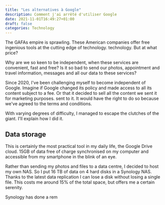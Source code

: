 ```yaml
---
title: "Les alternatives à Google"
description: Comment j'ai arrêté d'utiliser Google
date: 2021-11-01T16:49:27+01:00 
draft: false
categories: Technology
---
```


The GAFAs empire is sprawling. These American companies offer free ingenious tools at the cutting edge of technology.
technology. But at what price?

<!--more-->

Why are we so keen to be independent, when these services are convenient, fast and free? Is it so bad
to send our photos, appointment and travel information, messages and all our data to these services?

Since 2020, I've been challenging myself to become independent of Google. Imagine if Google changed its policy
and made access to all its content subject to a fee. Or that it decided to sell all the content we sent it for marketing purposes.
sent to it. It would have the right to do so because we've agreed to the terms and conditions.

With varying degrees of difficulty, I managed to escape the clutches of the giant. I'll explain how I did it.

## Data storage

This is certainly the most practical tool in my daily life, the Google Drive cloud. 15GB of data free of charge
synchronised on my computer and accessible from my smartphone in the blink of an eye.

Rather than sending my photos and files to a data centre, I decided to host my own NAS. So I put 16 TB
of data on 4 hard disks in a Synology NAS. Thanks to the latest data replication
I can lose a disk without losing a single file. This costs me around 15% of the total space, but
offers me a certain serenity.

Synology has done a rem